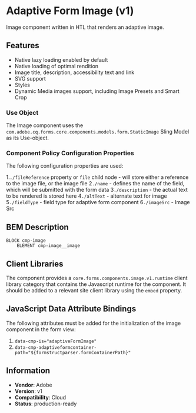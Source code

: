 <!--
Copyright 2022 Adobe

Licensed under the Apache License, Version 2.0 (the "License");
you may not use this file except in compliance with the License.
You may obtain a copy of the License at

    http://www.apache.org/licenses/LICENSE-2.0

Unless required by applicable law or agreed to in writing, software
distributed under the License is distributed on an "AS IS" BASIS,
WITHOUT WARRANTIES OR CONDITIONS OF ANY KIND, either express or implied.
See the License for the specific language governing permissions and
limitations under the License.
-->
Adaptive Form Image (v1)
====
Image component written in HTL that renders an adaptive image.

## Features
* Native lazy loading enabled by default
* Native loading of optimal rendition
* Image title, description, accessibility text and link
* SVG support
* Styles
* Dynamic Media images support, including Image Presets and Smart Crop

### Use Object
The Image component uses the `com.adobe.cq.forms.core.components.models.form.StaticImage` Sling Model as its Use-object.

### Component Policy Configuration Properties
The following configuration properties are used:

1.`./fileReference` property or `file` child node - will store either a reference to the image file, or the image file
2`./name` - defines the name of the field, which will be submitted with the form data
3`./description` - the actual text to be rendered is stored here
4`./altText` - alternate text for image
5`./fieldType` - field type for adaptive form component
6`./imageSrc` - Image Src

## BEM Description
```
BLOCK cmp-image
    ELEMENT cmp-image__image
```

## Client Libraries
The component provides a `core.forms.components.image.v1.runtime` client library category that contains the Javascript runtime for the component. 
It should be added to a relevant site client library using the `embed` property.

## JavaScript Data Attribute Bindings

The following attributes must be added for the initialization of the image component in the form view:  
 1. `data-cmp-is="adaptiveFormImage"`
 2. `data-cmp-adaptiveformcontainer-path="${formstructparser.formContainerPath}"`
 
## Information
* **Vendor**: Adobe
* **Version**: v1
* **Compatibility**: Cloud
* **Status**: production-ready